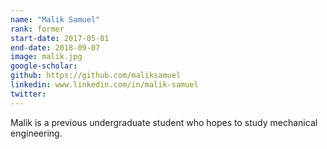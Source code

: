 ```yaml
---
name: "Malik Samuel"
rank: former
start-date: 2017-05-01
end-date: 2018-09-07
image: malik.jpg
google-scholar:
github: https://github.com/maliksamuel
linkedin: www.linkedin.com/in/malik-samuel
twitter:
---
```


Malik is a previous undergraduate student who hopes to study mechanical engineering.
